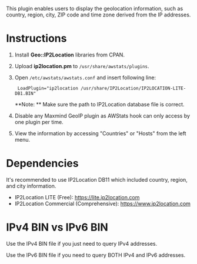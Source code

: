 This plugin enables users to display the geolocation information, such as country, region, city, ZIP code and time zone derived from the IP addresses.

Instructions
============

1. Install **Geo::IP2Location** libraries from CPAN.
2. Upload **ip2location.pm** to `/usr/share/awstats/plugins`.
3. Open `/etc/awstats/awstats.conf` and insert following line:

        LoadPlugin="ip2location /usr/share/IP2Location/IP2LOCATION-LITE-DB1.BIN"

    **Note: ** Make sure the path to IP2Location database file is correct.

4. Disable any Maxmind GeoIP plugin as AWStats hook can only access by one plugin per time.

5. View the information by accessing "Countries" or "Hosts" from the left menu.
   
   
Dependencies
============
It's recommended to use IP2Location DB11 which included country, region, and city information.
* IP2Location LITE (Free): https://lite.ip2location.com
* IP2Location Commercial (Comprehensive): https://www.ip2location.com


IPv4 BIN vs IPv6 BIN
====================
Use the IPv4 BIN file if you just need to query IPv4 addresses.

Use the IPv6 BIN file if you need to query BOTH IPv4 and IPv6 addresses.

